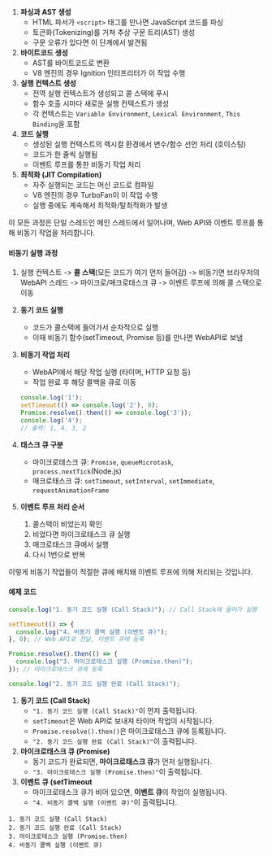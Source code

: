 
1. **파싱과 AST 생성**
	- HTML 파서가 `<script>` 태그를 만나면 JavaScript 코드를 파싱
	- 토큰화(Tokenizing)를 거쳐 추상 구문 트리(AST) 생성
	- 구문 오류가 있다면 이 단계에서 발견됨
2. **바이트코드 생성**
	- AST를 바이트코드로 변환
	- V8 엔진의 경우 Ignition 인터프리터가 이 작업 수행
3. **실행 컨텍스트 생성**
	- 전역 실행 컨텍스트가 생성되고 콜 스택에 푸시
	- 함수 호출 시마다 새로운 실행 컨텍스트가 생성
	- 각 컨텍스트는 `Variable Environment`, `Lexical Environment`, `This Binding`을 포함
4. **코드 실행** 
	- 생성된 실행 컨텍스트의 렉시컬 환경에서 변수/함수 선언 처리 (호이스팅)
	- 코드가 한 줄씩 실행됨
	- 이벤트 루프를 통한 비동기 작업 처리
5. **최적화 (JIT Compilation)**
	- 자주 실행되는 코드는 머신 코드로 컴파일
	- V8 엔진의 경우 TurboFan이 이 작업 수행
	- 실행 중에도 계속해서 최적화/탈최적화가 발생

이 모든 과정은 단일 스레드인 메인 스레드에서 일어나며, Web API와 이벤트 루프를 통해 비동기 작업을 처리합니다.
#### 비동기 실행 과정
1. 실행 컨텍스트 -> **콜 스택**(모든 코드가 여기 먼저 들어감) -> 비동기면 브라우저의 WebAPI 스레드 -> 마이크로/매크로태스크 큐 -> 이벤트 루프에 의해 콜 스택으로 이동

2. **동기 코드 실행**
   - 코드가 콜스택에 들어가서 순차적으로 실행
   - 이때 비동기 함수(setTimeout, Promise 등)를 만나면 WebAPI로 보냄

3. **비동기 작업 처리**
   - WebAPI에서 해당 작업 실행 (타이머, HTTP 요청 등)
   - 작업 완료 후 해당 콜백을 큐로 이동
   ```javascript
   console.log('1');
   setTimeout(() => console.log('2'), 0);
   Promise.resolve().then(() => console.log('3'));
   console.log('4');
   // 출력: 1, 4, 3, 2
   ```

3. **태스크 큐 구분**
   - 마이크로태스크 큐: `Promise`, `queueMicrotask`, `process.nextTick`(Node.js)
   - 매크로태스크 큐: `setTimeout`, `setInterval`, `setImmediate`, `requestAnimationFrame`

4. **이벤트 루프 처리 순서**
   1. 콜스택이 비었는지 확인
   2. 비었다면 마이크로태스크 큐 실행
   3. 매크로태스크 큐에서 실행
   4. 다시 1번으로 반복

이렇게 비동기 작업들이 적절한 큐에 배치돼 이벤트 루프에 의해 처리되는 것입니다.
#### 예제 코드

```jsx
console.log("1. 동기 코드 실행 (Call Stack)"); // Call Stack에 들어가 실행

setTimeout(() => {
  console.log("4. 비동기 콜백 실행 (이벤트 큐)");
}, 0); // Web API로 전달, 이벤트 큐에 등록

Promise.resolve().then(() => {
  console.log("3. 마이크로태스크 실행 (Promise.then)");
}); // 마이크로태스크 큐에 등록

console.log("2. 동기 코드 실행 완료 (Call Stack)");

```

1. **동기 코드 (Call Stack)**
    - `"1. 동기 코드 실행 (Call Stack)"`이 먼저 출력됩니다.
    - `setTimeout`은 Web API로 보내져 타이머 작업이 시작됩니다.
    - `Promise.resolve().then()`은 마이크로태스크 큐에 등록됩니다.
    - `"2. 동기 코드 실행 완료 (Call Stack)"`이 출력됩니다.
2. **마이크로태스크 큐 (Promise)**
    - 동기 코드가 완료되면, **마이크로태스크 큐**가 먼저 실행됩니다.
    - `"3. 마이크로태스크 실행 (Promise.then)"`이 출력됩니다.
3. **이벤트 큐 (setTimeout**
    - 마이크로태스크 큐가 비어 있으면, **이벤트 큐**의 작업이 실행됩니다.
    - `"4. 비동기 콜백 실행 (이벤트 큐)"`이 출력됩니다.

```
1. 동기 코드 실행 (Call Stack)
2. 동기 코드 실행 완료 (Call Stack)
3. 마이크로태스크 실행 (Promise.then)
4. 비동기 콜백 실행 (이벤트 큐)
```